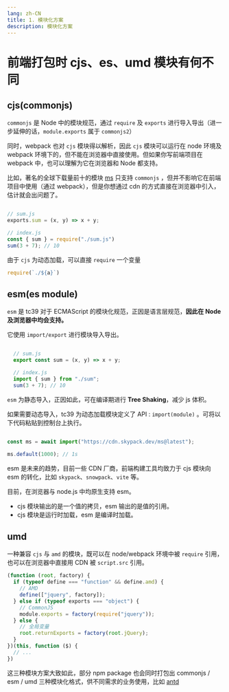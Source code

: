 ```yaml
---
lang: zh-CN
title: 1. 模块化方案
description: 模块化方案
---
```


# 前端打包时 cjs、es、umd 模块有何不同

## cjs(commonjs)

`commonjs` 是 Node 中的模块规范，通过 `require` 及 `exports` 进行导入导出（进一步延伸的话，`module.exports` 属于 `commonjs2`）

同时，webpack 也对 `cjs` 模块得以解析，因此 `cjs` 模块可以运行在 node 环境及 webpack 环境下的，但不能在浏览器中直接使用。但如果你写前端项目在 webpack 中，也可以理解为它在浏览器和 Node 都支持。

比如，著名的全球下载量前十的模块 [ms](https://npm.devtool.tech/ms) 只支持 `commonjs` ，但并不影响它在前端项目中使用（通过 webpack），但是你想通过 cdn 的方式直接在浏览器中引入，估计就会出问题了。

```js

// sum.js
exports.sum = (x, y) => x + y;

// index.js
const { sum } = require("./sum.js")
sum(3 + 7); // 10

```

由于 `cjs` 为动态加载，可以直接 `require` 一个变量

```js
require(`./${a}`)
```

## esm(es module)

`esm` 是 tc39 对于 ECMAScript 的模块化规范，正因是语言层规范，**因此在 Node 及浏览器中均会支持。**

它使用 `import/export` 进行模块导入导出。

```js

  // sum.js
  export const sum = (x, y) => x + y;

  // index.js
  import { sum } from "./sum";
  sum(3 + 7); // 10

```

`esm` 为静态导入，正因如此，可在编译期进行 **Tree Shaking**，减少 js 体积。

如果需要动态导入，tc39 为动态加载模块定义了 API : `import(module)` 。可将以下代码粘贴到控制台上执行。

```js

const ms = await import("https://cdn.skypack.dev/ms@latest");

ms.default(1000); // 1s

```

esm 是未来的趋势，目前一些 CDN 厂商，前端构建工具均致力于 cjs 模块向 esm 的转化，比如 `skypack`、`snowpack`、`vite` 等。

目前，在浏览器与 node.js 中均原生支持 esm。

- cjs 模块输出的是一个值的拷贝，esm 输出的是值的引用。
- cjs 模块是运行时加载，esm 是编译时加载。

## umd

一种兼容 `cjs` 与 `amd` 的模块，既可以在 node/webpack 环境中被 `require` 引用，也可以在浏览器中直接用 CDN 被 `script.src` 引用。

```js
(function (root, factory) {
  if (typeof define === "function" && define.amd) {
    // AMD
    define(["jquery", factory]);
  } else if (typeof exports === "object") {
    // CommonJS
    module.exports = factory(require("jquery"));
  } else {
    // 全局变量
    root.returnExports = factory(root.jQuery);
  }
})(this, function ($) {
  // ...
})
```

这三种模块方案大致如此，部分 npm package 也会同时打包出 commonjs / esm / umd 三种模块化格式，供不同需求的业务使用，比如 [antd](https://cdn.jsdelivr.net/npm/antd/)
